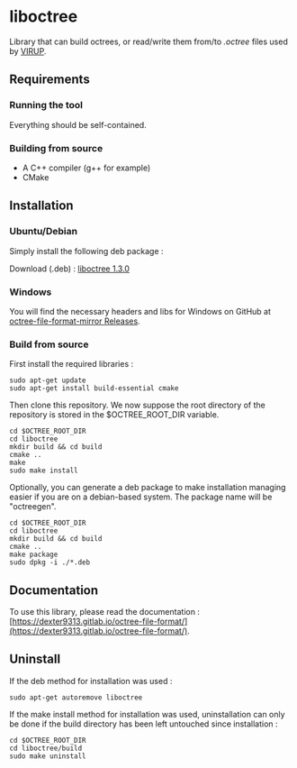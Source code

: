 # liboctree

Library that can build octrees, or read/write them from/to *.octree* files used by [VIRUP](https://gitlab.com/Dexter9313/virup).

## Requirements

### Running the tool

Everything should be self-contained.

### Building from source

* A C++ compiler (g++ for example)
* CMake

## Installation

### Ubuntu/Debian

Simply install the following deb package :

Download (.deb) : [liboctree 1.3.0](https://gitlab.com/Dexter9313/octree-file-format/-/jobs/artifacts/1.3.0/raw/liboctree-1.3.0-linux_amd64.deb?job=pack:liboctree)

### Windows

You will find the necessary headers and libs for Windows on GitHub at [octree-file-format-mirror Releases](https://github.com/Dexter9313/octree-file-format-mirror/releases).

### Build from source

First install the required libraries :

	sudo apt-get update
	sudo apt-get install build-essential cmake

Then clone this repository. We now suppose the root directory of the repository is stored in the $OCTREE_ROOT_DIR variable.

	cd $OCTREE_ROOT_DIR
	cd liboctree
	mkdir build && cd build
	cmake ..
	make
	sudo make install

Optionally, you can generate a deb package to make installation managing easier if you are on a debian-based system. The package name will be "octreegen".

	cd $OCTREE_ROOT_DIR
	cd liboctree
	mkdir build && cd build
	cmake ..
	make package
	sudo dpkg -i ./*.deb

## Documentation

To use this library, please read the documentation : [https://dexter9313.gitlab.io/octree-file-format/](https://dexter9313.gitlab.io/octree-file-format/).

## Uninstall

If the deb method for installation was used :

	sudo apt-get autoremove liboctree

If the make install method for installation was used, uninstallation can only be done if the build directory has been left untouched since installation :

	cd $OCTREE_ROOT_DIR
	cd liboctree/build
	sudo make uninstall
